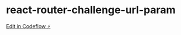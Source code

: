 # react-router-challenge-url-param

[Edit in Codeflow ⚡️](https://stackblitz.com/~/github.com/simbld/react-router-challenge-url-param)
